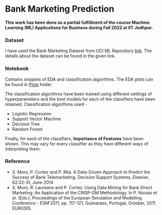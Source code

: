 # Bank Marketing Prediction

**This work has been done as a partial fulfillment of the course Machine Learning (ML) Applications for Business during Fall 2022 at IIT Jodhpur.**

### Dataset

I have used the Bank Marketing Dataset from UCI ML Repository [link](https://archive.ics.uci.edu/ml/datasets/bank+marketing). The details about the dataset can be found in the given link.

### Notebook

Contains snippets of EDA and classification algorithms. The EDA plots can be found in [Plots]() folder.

The classification algorithms have been trained using different settings of hyperparameters and the best models for each of the classifiers have been retained. Classification algorithms used -
- Logistic Regression
- Support Vector Machine
- Decision Tree
- Random Forest

Finally, for each of the classifiers, **Importance of Features** have been shown. This may vary for every classifier as they have different ways of interpreting them.

### Reference

- S. Moro, P. Cortez and P. Rita. A Data-Driven Approach to Predict the Success of Bank Telemarketing. Decision Support Systems, Elsevier, 62:22-31, June 2014
- S. Moro, R. Laureano and P. Cortez. Using Data Mining for Bank Direct Marketing: An Application of the CRISP-DM Methodology. In P. Novais et al. (Eds.), Proceedings of the European Simulation and Modelling Conference - ESM'2011, pp. 117-121, Guimaraes, Portugal, October, 2011. EUROSIS.